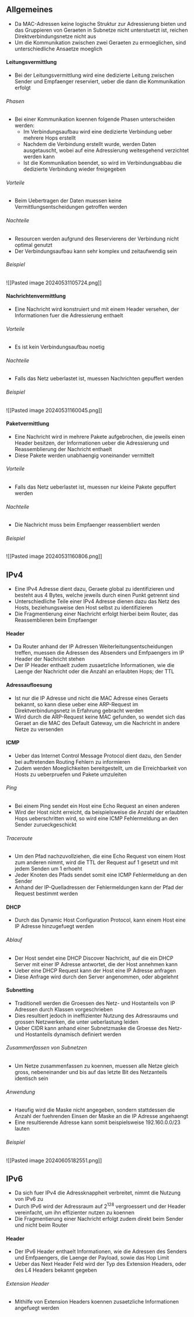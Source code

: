## Allgemeines
- Da MAC-Adressen keine logische Struktur zur Adressierung bieten und das Gruppieren von Geraeten in Subnetze nicht unterstuetzt ist, reichen Direktverbindungsnetze nicht aus
- Um die Kommunikation zwischen zwei Geraeten zu ermoeglichen, sind unterschiedliche Ansaetze moeglich
#### Leitungsvermittlung
- Bei der Leitungsvermittlung wird eine dedizierte Leitung zwischen Sender und Empfaenger reserviert, ueber die dann die Kommunikation erfolgt
###### Phasen
- Bei einer Kommunikation koennen folgende Phasen unterscheiden werden:
	- Im Verbindungsaufbau wird eine dedizierte Verbindung ueber mehrere Hops erstellt
	- Nachdem die Verbindung erstellt wurde, werden Daten ausgetauscht, wobei auf eine Adressierung weitesgehend verzichtet werden kann
	- Ist die Kommunikation beendet, so wird im Verbindungsabbau die dedizierte Verbindung wieder freigegeben
###### Vorteile
- Beim Uebertragen der Daten muessen keine Vermittlungsentscheidungen getroffen werden
###### Nachteile
- Resourcen werden aufgrund des Reservierens der Verbindung nicht optimal genutzt 
- Der Verbindungsaufbau kann sehr komplex und zeitaufwendig sein
###### Beispiel
![[Pasted image 20240531105724.png]]
#### Nachrichtenvermittlung
- Eine Nachricht wird konstruiert und mit einem Header versehen, der Informationen fuer die Adressierung enthaelt
###### Vorteile
- Es ist kein Verbindungsaufbau noetig
###### Nachteile
- Falls das Netz ueberlastet ist, muessen Nachrichten gepuffert werden
###### Beispiel
![[Pasted image 20240531160045.png]]
#### Paketvermittlung
- Eine Nachricht wird in mehrere Pakete aufgebrochen, die jeweils einen Header besitzen, der Informationen ueber die Adressierung und Reassemblierung der Nachricht enthaelt
- Diese Pakete werden unabhaengig voneinander vermittelt
###### Vorteile
- Falls das Netz ueberlastet ist, muessen nur kleine Pakete gepuffert werden
###### Nachteile
- Die Nachricht muss beim Empfaenger reassembliert werden
###### Beispiel
![[Pasted image 20240531160806.png]]
## IPv4
- Eine IPv4 Adresse dient dazu, Geraete global zu identifizieren und besteht aus 4 Bytes, welche jeweils durch einen Punkt getrennt sind
- Unterschiedliche Teile einer IPv4 Adresse dienen dazu das Netz des Hosts, beziehungsweise den Host selbst zu identifizieren
- Die Fragmentierung einer Nachricht erfolgt hierbei beim Router, das Reassemblieren beim Empfaenger
#### Header
- Da Router anhand der IP Adressen Weiterleitungsentscheidungen treffen, muessen die Adressen des Absenders und Emfpaengers im IP Header der Nachricht stehen
- Der IP Header enthaelt zudem zusaetzliche Informationen, wie die Laenge der Nachricht oder die Anzahl an erlaubten Hops; der TTL
#### Adressaufloesung
- Ist nur die IP Adresse und nicht die MAC Adresse eines Geraets bekannt, so kann diese ueber eine ARP-Request im Direktverbindungsnetz in Erfahrung gebracht werden
- Wird durch die ARP-Request keine MAC gefunden, so wendet sich das Geraet an die MAC des Default Gateway, um die Nachricht in andere Netze zu versenden
#### ICMP
- Ueber das Internet Control Message Protocol dient dazu, den Sender bei auftretenden Routing Fehlern zu informieren
- Zudem werden Moeglichkeiten bereitgestellt, um die Erreichbarkeit von Hosts zu ueberpruefen und Pakete umzuleiten
###### Ping
- Bei einem Ping sendet ein Host eine Echo Request an einen anderen 
- Wird der Host nicht erreicht, da beispielsweise die Anzahl der erlaubten Hops ueberschritten wird, so wird eine ICMP Fehlermeldung an den Sender zurueckgeschickt
###### Traceroute
- Um den Pfad nachzuvollziehen, die eine Echo Request von einem Host zum anderen nimmt, wird die TTL der Request auf 1 gesetzt und mit jedem Senden um 1 erhoeht
- Jeder Knoten des Pfads sendet somit eine ICMP Fehlermeldung an den Sender
- Anhand der IP-Quelladressen der Fehlermeldungen kann der Pfad der Request bestimmt werden
#### DHCP
- Durch das Dynamic Host Configuration Protocol, kann einem Host eine IP Adresse hinzugefuegt werden
###### Ablauf
- Der Host sendet eine DHCP Discover Nachricht, auf die ein DHCP Server mit einer IP Adresse antwortet, die der Host annehmen kann
- Ueber eine DHCP Request kann der Host eine IP Adresse anfragen
- Diese Anfrage wird durch den Server angenommen, oder abgelehnt
#### Subnetting
- Traditionell werden die Groessen des Netz- und Hostanteils von IP Adressen durch Klassen vorgeschrieben 
- Dies resultiert jedoch in ineffizienter Nutzung des Adressraums und grossen Netzwerken, die unter ueberlastung leiden
- Ueber CIDR kann anhand einer Subnetzmaske die Groesse des Netz- und Hostanteils dynamisch definiert werden
###### Zusammenfassen von Subnetzen
- Um Netze zusammenfassen zu koennen, muessen alle Netze gleich gross, nebeneinander und bis auf das letzte Bit des Netzanteils identisch sein
###### Anwendung
- Haeufig wird die Maske nicht angegeben, sondern stattdessen die Anzahl der fuehrenden Einsen der Maske an die IP Adresse angehaengt 
- Eine resultierende Adresse kann somit beispielsweise 192.160.0.0/23 lauten
###### Beispiel
![[Pasted image 20240605182551.png]]
## IPv6
- Da sich fuer IPv4 die Adressknappheit verbreitet, nimmt die Nutzung von IPv6 zu
- Durch IPv6 wird der Adressraum auf $2^{128}$ vergroessert und der Header vereinfacht, um ihn effizienter nutzen zu koennen
- Die Fragmentierung einer Nachricht erfolgt zudem direkt beim Sender und nicht beim Router
#### Header
- Der IPv6 Header enthaelt Informationen, wie die Adressen des Senders und Emfpaengers, die Laenge der Payload, sowie das Hop Limit 
- Ueber das Next Header Feld wird der Typ des Extension Headers, oder des L4 Headers bekannt gegeben
###### Extension Header
- Mithilfe von Extension Headers koennen zusaetzliche Informationen angefuegt werden